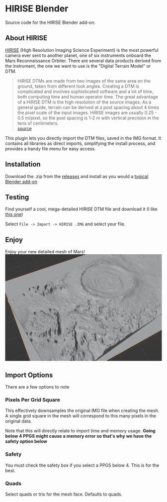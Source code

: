 # HIRISE Blender

Source code for the HIRISE Blender add-on.

## About HIRISE
[HIRISE](https://www.uahirise.org/) (High Resolution Imaging Science Experiment) is the most powerful camera ever sent to another planet, one of six instruments onboard the Mars Reconnaissance Orbiter. There are several data products derived from the instrument, the one we want to use is the "Digital Terrain Model" or DTM.

> HiRISE DTMs are made from two images of the same area on the ground, taken from different look angles. Creating a DTM is complicated and involves sophisticated software and a lot of time, both computing time and human operator time.  The great advantage of a HiRISE DTM is the high resolution of the source images. As a general guide, terrain can be derived at a post spacing about 4 times the pixel scale of the input images. HiRISE images are usually 0.25 - 0.5 m/pixel, so the post spacing is 1-2 m with vertical precision in the tens of centimeters.  
[source](https://www.uahirise.org/dtm/about.php)

This plugin lets you directly import the DTM files, saved in the IMG format. It contains all libraries as direct imports, simplifying the install process, and provides a handy file menu for easy access.

## Installation
Download the .zip from the [releases](https://github.com/dcellucci/hirise-blender/releases/) and install as you would a [typical Blender add-on](https://docs.blender.org/manual/en/latest/editors/preferences/addons.html#installing-add-ons)

## Testing
Find yourself a cool, mega-detailed HIRISE DTM file and download it (I like [this one](https://www.uahirise.org/dtm/PSP_001981_1825))

Select `File -> Import -> HIRISE .IMG` and select your file. 

## Enjoy

Enjoy your new detailed mesh of Mars!
![Success](media/hirise_success.png)

## Import Options
There are a few options to note

### Pixels Per Grid Square
This effectively downsamples the original IMG file when creating the mesh. A single grid square in the mesh will correspond to this many pixels in the original data.

Note that this will directly relate to import time and memory usage. **Going below 4 PPGS might cause a memory error so that's why we have the safety option below**

### Safety
You must check the safety box if you select a PPGS below 4. This is for the best. 

### Quads
Select quads or tris for the mesh face. Defaults to quads.